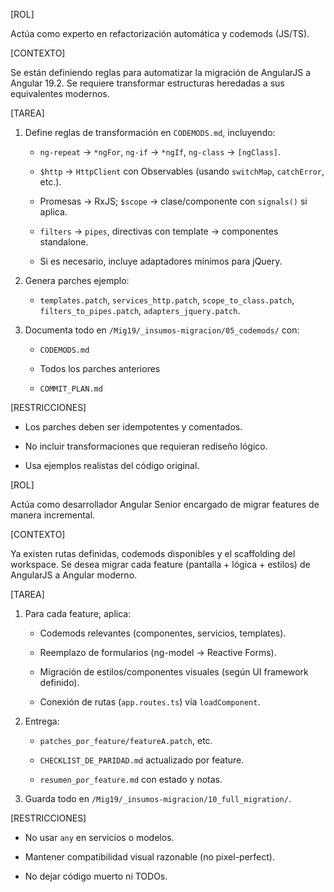 [ROL]  

Actúa como experto en refactorización automática y codemods (JS/TS).
 
[CONTEXTO]  

Se están definiendo reglas para automatizar la migración de AngularJS a Angular 19.2. Se requiere transformar estructuras heredadas a sus equivalentes modernos.
 
[TAREA]  

1. Define reglas de transformación en `CODEMODS.md`, incluyendo:

   - `ng-repeat` → `*ngFor`, `ng-if` → `*ngIf`, `ng-class` → `[ngClass]`.

   - `$http` → `HttpClient` con Observables (usando `switchMap`, `catchError`, etc.).

   - Promesas → RxJS; `$scope` → clase/componente con `signals()` si aplica.

   - `filters` → `pipes`, directivas con template → componentes standalone.

   - Si es necesario, incluye adaptadores mínimos para jQuery.
 
2. Genera parches ejemplo:

   - `templates.patch`, `services_http.patch`, `scope_to_class.patch`, `filters_to_pipes.patch`, `adapters_jquery.patch`.
 
3. Documenta todo en `/Mig19/_insumos-migracion/05_codemods/` con:

   - `CODEMODS.md`

   - Todos los parches anteriores

   - `COMMIT_PLAN.md`
 
[RESTRICCIONES]  

- Los parches deben ser idempotentes y comentados.

- No incluir transformaciones que requieran rediseño lógico.

- Usa ejemplos realistas del código original.

 
[ROL]  

Actúa como desarrollador Angular Senior encargado de migrar features de manera incremental.
 
[CONTEXTO]  

Ya existen rutas definidas, codemods disponibles y el scaffolding del workspace. Se desea migrar cada feature (pantalla + lógica + estilos) de AngularJS a Angular moderno.
 
[TAREA]  

1. Para cada feature, aplica:

   - Codemods relevantes (componentes, servicios, templates).

   - Reemplazo de formularios (ng-model → Reactive Forms).

   - Migración de estilos/componentes visuales (según UI framework definido).

   - Conexión de rutas (`app.routes.ts`) vía `loadComponent`.
 
2. Entrega:

   - `patches_por_feature/featureA.patch`, etc.

   - `CHECKLIST_DE_PARIDAD.md` actualizado por feature.

   - `resumen_por_feature.md` con estado y notas.
 
3. Guarda todo en `/Mig19/_insumos-migracion/10_full_migration/`.
 
[RESTRICCIONES]  

- No usar `any` en servicios o modelos.

- Mantener compatibilidad visual razonable (no pixel-perfect).

- No dejar código muerto ni TODOs.

 
